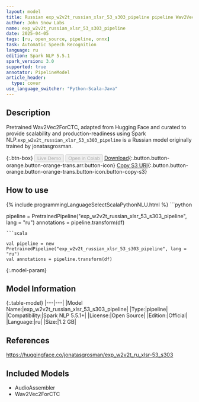 ```yaml
---
layout: model
title: Russian exp_w2v2t_russian_xlsr_53_s303_pipeline pipeline Wav2Vec2ForCTC from jonatasgrosman
author: John Snow Labs
name: exp_w2v2t_russian_xlsr_53_s303_pipeline
date: 2025-04-05
tags: [ru, open_source, pipeline, onnx]
task: Automatic Speech Recognition
language: ru
edition: Spark NLP 5.5.1
spark_version: 3.0
supported: true
annotator: PipelineModel
article_header:
  type: cover
use_language_switcher: "Python-Scala-Java"
---
```


## Description

Pretrained Wav2Vec2ForCTC, adapted from Hugging Face and curated to provide scalability and production-readiness using Spark NLP.`exp_w2v2t_russian_xlsr_53_s303_pipeline` is a Russian model originally trained by jonatasgrosman.

{:.btn-box}
<button class="button button-orange" disabled>Live Demo</button>
<button class="button button-orange" disabled>Open in Colab</button>
[Download](https://s3.amazonaws.com/auxdata.johnsnowlabs.com/public/models/exp_w2v2t_russian_xlsr_53_s303_pipeline_ru_5.5.1_3.0_1743813627741.zip){:.button.button-orange.button-orange-trans.arr.button-icon}
[Copy S3 URI](s3://auxdata.johnsnowlabs.com/public/models/exp_w2v2t_russian_xlsr_53_s303_pipeline_ru_5.5.1_3.0_1743813627741.zip){:.button.button-orange.button-orange-trans.button-icon.button-copy-s3}

## How to use



<div class="tabs-box" markdown="1">
{% include programmingLanguageSelectScalaPythonNLU.html %}
```python

pipeline = PretrainedPipeline("exp_w2v2t_russian_xlsr_53_s303_pipeline", lang = "ru")
annotations =  pipeline.transform(df)   

```
```scala

val pipeline = new PretrainedPipeline("exp_w2v2t_russian_xlsr_53_s303_pipeline", lang = "ru")
val annotations = pipeline.transform(df)

```
</div>

{:.model-param}
## Model Information

{:.table-model}
|---|---|
|Model Name:|exp_w2v2t_russian_xlsr_53_s303_pipeline|
|Type:|pipeline|
|Compatibility:|Spark NLP 5.5.1+|
|License:|Open Source|
|Edition:|Official|
|Language:|ru|
|Size:|1.2 GB|

## References

https://huggingface.co/jonatasgrosman/exp_w2v2t_ru_xlsr-53_s303

## Included Models

- AudioAssembler
- Wav2Vec2ForCTC